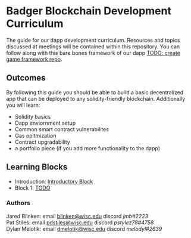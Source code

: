 # Badger Blockchain Development Curriculum
The guide for our dapp development curriculum. Resources and topics discussed at meetings will be contained within this repository. You can follow along with this bare bones framework of our dapp [TODO: create game framework repo]().

## Outcomes
By following this guide you should be able to build a basic decentralized app that can be deployed to any solidity-friendly blockchain.  Additionally you will learn:
- Solidity basics
- Dapp enviornment setup
- Common smart contract vulnerabilites
- Gas opitmization
- Contract upgradability
- a portfolio piece (if you add more functionality to the dapp)

## Learning Blocks
+ Introduction: [Introductory Block](https://github.com/badgerblockchain/development-guide/blob/main/introduction.md)
+ Block 1: [TODO]()


### Authors
Jared Blinken: email <blinken@wisc.edu> discord *jmb#2223*  
Pat Stiles: email <pdstiles@wisc.edu> discord *pstylez78#4758*  
Dylan Melotik: email <dmelotik@wisc.edu> discord *melodyl#2639*    
